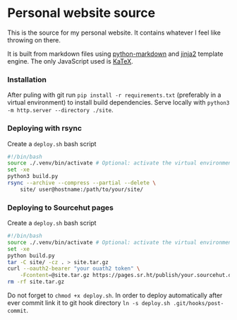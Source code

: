 # Personal website source
This is the source for my personal website. It contains whatever I feel like throwing on there.

It is built from markdown files using [python-markdown](https://pypi.org/project/Markdown/) and
[jinja2](https://pypi.org/project/Jinja2/) template engine. The only JavaScript used is [KaTeX](https://katex.org/).

### Installation
After puling with git run `pip install -r requirements.txt` (preferably in a virtual environment) to install build dependencies.
Serve locally with `python3 -m http.server --directory ./site`.

### Deploying with rsync
Create a `deploy.sh` bash script 
```bash
#!/bin/bash
source ./.venv/bin/activate # Optional: activate the virtual environment
set -xe
python3 build.py
rsync --archive --compress --partial --delete \
    site/ user@hostname:/path/to/your/site/
```
### Deploying to Sourcehut pages
Create a `deploy.sh` bash script 
```bash
#!/bin/bash
source ./.venv/bin/activate # Optional: activate the virtual environment
set -xe
python build.py
tar -C site/ -cz . > site.tar.gz
curl --oauth2-bearer "your ouath2 token" \
    -Fcontent=@site.tar.gz https://pages.sr.ht/publish/your.sourcehut.domain
rm -rf site.tar.gz
```

Do not forget to `chmod +x deploy.sh`. In order to deploy automatically after ever commit link it to git hook directory
`ln -s deploy.sh .git/hooks/post-commit`.
